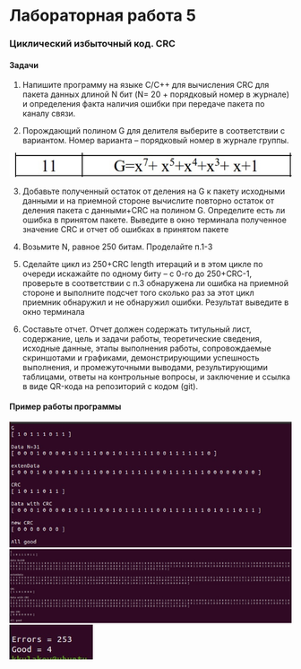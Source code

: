 # Лабораторная работа 5
### Циклический избыточный код. CRC

#### Задачи 
1. Напишите программу на языке С/С++ для вычисления CRC для пакета
данных длиной N бит (N= 20 + порядковый номер в журнале) и
определения факта наличия ошибки при передаче пакета по каналу связи.

2. Порождающий полином G для делителя выберите в соответствии с
вариантом. Номер варианта – порядковый номер в журнале группы. 

<img src="zadanie.jpg">

3. Добавьте полученный остаток от деления на G к пакету исходными
данными и на приемной стороне вычислите повторно остаток от деления
пакета с данными+CRC на полином G. Определите есть ли ошибка в
принятом пакете. Выведите в окно терминала полученное значение CRC
и отчет об ошибках в принятом пакете

4. Возьмите N, равное 250 битам. Проделайте п.1-3

5. Сделайте цикл из 250+CRC length итераций и в этом цикле по очереди
искажайте по одному биту – с 0-го до 250+CRC-1, проверьте в
соответствии с п.3 обнаружена ли ошибка на приемной стороне и
выполните подсчет того сколько раз за этот цикл приемник обнаружил и
не обнаружил ошибки. Результат выведите в окно терминала

6. Составьте отчет. Отчет должен содержать титульный лист, содержание,
цель и задачи работы, теоретические сведения, исходные данные, этапы
выполнения работы, сопровождаемые скриншотами и графиками,
демонстрирующими успешность выполнения, и промежуточными
выводами, результирующими таблицами, ответы на контрольные
вопросы, и заключение и ссылка в виде QR-кода на репозиторий с
кодом (git).

#### Пример работы программы

<img src="1.jpg">

<img src="2.jpg">

<img src="3.jpg">